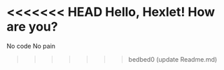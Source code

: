 <<<<<<< HEAD
Hello, Hexlet! How are you?
=======
No code No pain
>>>>>>> bedbed0 (update Readme.md)
